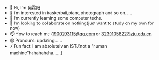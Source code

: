 - 👋 Hi, I’m 吴霜阳
- 👀 I’m interested in basketball,piano,photograph and so on……
- 🌱 I’m currently learning some computer techs.
- 💞️ I’m looking to collaborate on nothing(just want to study on my own for now)
- 📫 How to reach me :1900293115@qq.com or 3230105822@zju.edu.cn
- 😄 Pronouns: updating……
- ⚡ Fun fact: I am absolutely an ISTJ(not a "human machine"hahahahaha……)

<!---
wsy20041027/wsy20041027 is a ✨ special ✨ repository because its `README.md` (this file) appears on your GitHub profile.
You can click the Preview link to take a look at your changes.
--->
